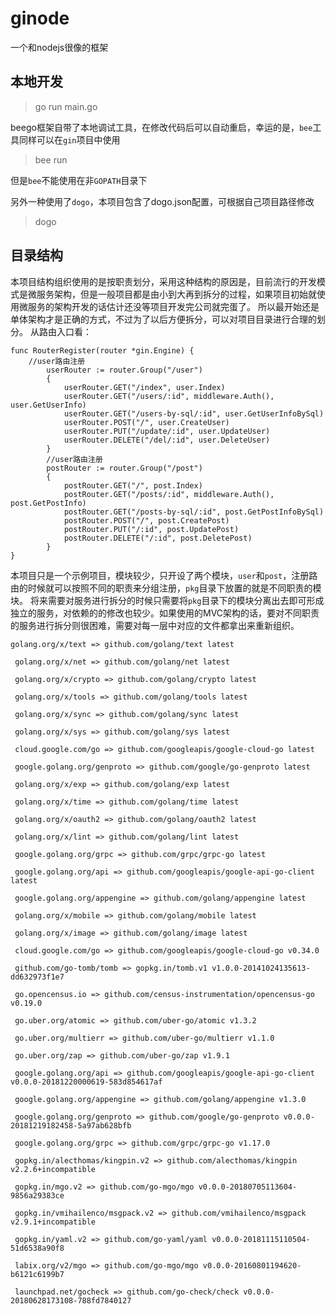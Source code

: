 # ginode
一个和nodejs很像的框架

## 本地开发
> go run main.go

beego框架自带了本地调试工具，在修改代码后可以自动重启，幸运的是，`bee`工具同样可以在`gin`项目中使用
> bee run

但是`bee`不能使用在非`GOPATH`目录下

另外一种使用了`dogo`，本项目包含了dogo.json配置，可根据自己项目路径修改
> dogo

## 目录结构
本项目结构组织使用的是按职责划分，采用这种结构的原因是，目前流行的开发模式是微服务架构，但是一般项目都是由小到大再到拆分的过程，如果项目初始就使用微服务的架构开发的话估计还没等项目开发完公司就完蛋了。
所以最开始还是单体架构才是正确的方式，不过为了以后方便拆分，可以对项目目录进行合理的划分。
从路由入口看：
```golang
func RouterRegister(router *gin.Engine) {
	//user路由注册
    	userRouter := router.Group("/user")
    	{
    		userRouter.GET("/index", user.Index)
    		userRouter.GET("/users/:id", middleware.Auth(), user.GetUserInfo)
    		userRouter.GET("/users-by-sql/:id", user.GetUserInfoBySql)
    		userRouter.POST("/", user.CreateUser)
    		userRouter.PUT("/update/:id", user.UpdateUser)
    		userRouter.DELETE("/del/:id", user.DeleteUser)
    	}
    	//user路由注册
    	postRouter := router.Group("/post")
    	{
    		postRouter.GET("/", post.Index)
    		postRouter.GET("/posts/:id", middleware.Auth(), post.GetPostInfo)
    		postRouter.GET("/posts-by-sql/:id", post.GetPostInfoBySql)
    		postRouter.POST("/", post.CreatePost)
    		postRouter.PUT("/:id", post.UpdatePost)
    		postRouter.DELETE("/:id", post.DeletePost)
    	}
}
```
本项目只是一个示例项目，模块较少，只开设了两个模块，`user`和`post`，注册路由的时候就可以按照不同的职责来分组注册，`pkg`目录下放置的就是不同职责的模块。
将来需要对服务进行拆分的时候只需要将`pkg`目录下的模块分离出去即可形成独立的服务，对依赖的的修改也较少。如果使用的MVC架构的话，要对不同职责的服务进行拆分则很困难，需要对每一层中对应的文件都拿出来重新组织。

```shell script
golang.org/x/text => github.com/golang/text latest

 golang.org/x/net => github.com/golang/net latest

 golang.org/x/crypto => github.com/golang/crypto latest

 golang.org/x/tools => github.com/golang/tools latest

 golang.org/x/sync => github.com/golang/sync latest

 golang.org/x/sys => github.com/golang/sys latest

 cloud.google.com/go => github.com/googleapis/google-cloud-go latest

 google.golang.org/genproto => github.com/google/go-genproto latest

 golang.org/x/exp => github.com/golang/exp latest

 golang.org/x/time => github.com/golang/time latest

 golang.org/x/oauth2 => github.com/golang/oauth2 latest

 golang.org/x/lint => github.com/golang/lint latest

 google.golang.org/grpc => github.com/grpc/grpc-go latest

 google.golang.org/api => github.com/googleapis/google-api-go-client latest

 google.golang.org/appengine => github.com/golang/appengine latest

 golang.org/x/mobile => github.com/golang/mobile latest

 golang.org/x/image => github.com/golang/image latest
 
 cloud.google.com/go => github.com/googleapis/google-cloud-go v0.34.0

 github.com/go-tomb/tomb => gopkg.in/tomb.v1 v1.0.0-20141024135613-dd632973f1e7

 go.opencensus.io => github.com/census-instrumentation/opencensus-go v0.19.0

 go.uber.org/atomic => github.com/uber-go/atomic v1.3.2

 go.uber.org/multierr => github.com/uber-go/multierr v1.1.0

 go.uber.org/zap => github.com/uber-go/zap v1.9.1
 
 google.golang.org/api => github.com/googleapis/google-api-go-client v0.0.0-20181220000619-583d854617af

 google.golang.org/appengine => github.com/golang/appengine v1.3.0

 google.golang.org/genproto => github.com/google/go-genproto v0.0.0-20181219182458-5a97ab628bfb

 google.golang.org/grpc => github.com/grpc/grpc-go v1.17.0

 gopkg.in/alecthomas/kingpin.v2 => github.com/alecthomas/kingpin v2.2.6+incompatible

 gopkg.in/mgo.v2 => github.com/go-mgo/mgo v0.0.0-20180705113604-9856a29383ce

 gopkg.in/vmihailenco/msgpack.v2 => github.com/vmihailenco/msgpack v2.9.1+incompatible

 gopkg.in/yaml.v2 => github.com/go-yaml/yaml v0.0.0-20181115110504-51d6538a90f8

 labix.org/v2/mgo => github.com/go-mgo/mgo v0.0.0-20160801194620-b6121c6199b7

 launchpad.net/gocheck => github.com/go-check/check v0.0.0-20180628173108-788fd7840127
```